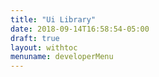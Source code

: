 ```yaml
---
title: "Ui Library"
date: 2018-09-14T16:58:54-05:00
draft: true
layout: withtoc
menuname: developerMenu
---
```


